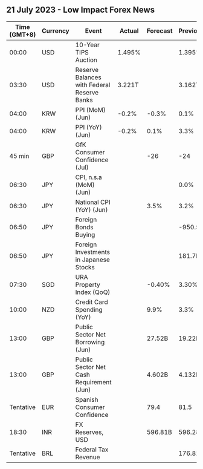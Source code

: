 ## 21 July 2023 - Low Impact Forex News

| Time (GMT+8) | Currency | Event | Actual | Forecast | Previous |
|------|----------|-------|--------|----------|----------|
| 00:00 | USD | 10-Year TIPS Auction | 1.495% |  | 1.395% |
| 03:30 | USD | Reserve Balances with Federal Reserve Banks | 3.221T |  | 3.162T |
| 04:00 | KRW | PPI (MoM) (Jun) | -0.2% | -0.3% | 0.1% |
| 04:00 | KRW | PPI (YoY) (Jun) | -0.2% | 0.1% | 3.3% |
| 45 min | GBP | GfK Consumer Confidence (Jul) |  | -26 | -24 |
| 06:30 | JPY | CPI, n.s.a (MoM) (Jun) |  |  | 0.0% |
| 06:30 | JPY | National CPI (YoY) (Jun) |  | 3.5% | 3.2% |
| 06:50 | JPY | Foreign Bonds Buying |  |  | -950.5B |
| 06:50 | JPY | Foreign Investments in Japanese Stocks |  |  | 181.7B |
| 07:30 | SGD | URA Property Index (QoQ) |  | -0.40% | 3.30% |
| 10:00 | NZD | Credit Card Spending (YoY) |  | 9.9% | 3.3% |
| 13:00 | GBP | Public Sector Net Borrowing (Jun) |  | 27.52B | 19.22B |
| 13:00 | GBP | Public Sector Net Cash Requirement (Jun) |  | 4.602B | 4.132B |
| Tentative | EUR | Spanish Consumer Confidence |  | 79.4 | 81.5 |
| 18:30 | INR | FX Reserves, USD |  | 596.81B | 596.28B |
| Tentative | BRL | Federal Tax Revenue |  |  | 176.81B |
